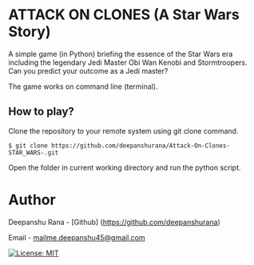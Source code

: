 # ATTACK ON CLONES (A Star Wars Story)
A simple game (in Python) briefing the essence of the Star Wars era including the legendary Jedi Master Obi Wan Kenobi and Stormtroopers.
Can you predict your outcome as a Jedi master?

The game works on command line (terminal).

## How to play?
Clone the repository to your remote system using git clone command. 
```
$ git clone https://github.com/deepanshurana/Attack-On-Clones-STAR_WARS-.git
```
Open the folder in current working directory and run the python script. 

# Author
Deepanshu Rana - [Github] (https://github.com/deepanshurana)

Email - mailme.deepanshu45@gmail.com
 
[![License: MIT](https://img.shields.io/badge/License-MIT-yellow.svg)](https://opensource.org/licenses/MIT)


